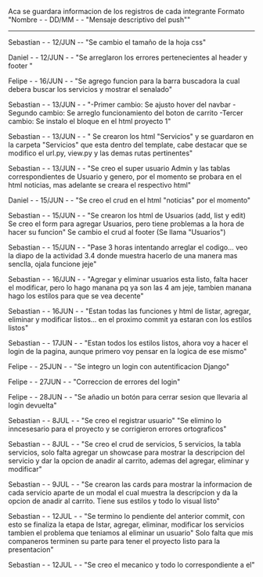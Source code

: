 Aca se guardara informacion de los registros de cada integrante 
Formato "Nombre - - DD/MM - - "Mensaje descriptivo del push""


------------------------------------------------------------------------------------



Sebastian - - 12/JUN -- "Se cambio el tamaño de la hoja css"

Daniel - - 12/JUN - - "Se arreglaron los errores pertenecientes al header y footer "

Felipe - - 16/JUN - - "Se agrego funcion para la barra buscadora la cual debera buscar los servicios y mostrar el senalado"


Sebastian - - 13/JUN - - "-Primer cambio: Se ajusto hover del navbar
                         -Segundo cambio: Se arreglo funcionamiento del boton de carrito
                         -Tercer cambio: Se instalo el bloque en el html proyecto 1"

Sebastian - - 13/JUN - - " Se crearon los html "Servicios" y se guardaron en la carpeta "Servicios" que esta dentro del template, cabe destacar que se modifico el url.py, view.py y las demas rutas pertinentes"

Sebastian - - 13/JUN - - "Se creo el super usuario Admin y las tablas correspondientes de Usuario y genero, por el momento se probara en el html noticias, mas adelante se creara el respectivo html"

Daniel - - 15/JUN - - "Se creo el crud en el html "noticias" por el momento"

Sebastian - - 15/JUN - - "Se crearon los html de Usuarios (add, list y edit)
                          Se creo el form para agregar Usuarios, pero tiene problemas a la hora de hacer su funcion"
                          Se cambio el crud al footer (Se llama "Usuarios")
                          
Sebastian - - 15/JUN - - "Pase 3 horas intentando arreglar el codigo... veo la diapo de la actividad 3.4 donde muestra hacerlo de una manera mas senclla, ojala funcione jeje"

Sebastian - - 16/JUN - - "Agregar y eliminar usuarios esta listo, falta hacer el modificar, pero lo hago manana pq ya son las 4 am jeje, tambien manana hago los estilos para que se vea decente"

Sebastian - - 16JUN - - "Estan todas las funciones y html de listar, agregar, eliminar y modificar listos... en el proximo commit ya estaran con los estilos listos"

Sebastian - - 17JUN - - "Estan todos los estilos listos, ahora voy a hacer el login de la pagina, aunque primero voy pensar en la logica de ese mismo"

Felipe - - 25JUN - - "Se integro un login con autentificacion Django"

Felipe - - 27JUN - - "Correccion de errores del login"

Felipe - - 28JUN - - "Se añadio un botón para cerrar sesion que llevaria al login devuelta"

Sebastian - - 8JUL - - "Se creo el registrar usuario"
                       "Se elimino lo inncesesario para el proyecto y se corrigieron errores ortograficos"

Sebastian  - - 8JUL - - "Se creo el crud de servicios, 5 servicios, la tabla servicios, solo falta agregar un showcase para mostrar la descripcion del servicio y dar la opcion de anadir al carrito, ademas del agregar,                             eliminar y modificar"

Sebastian - - 9JUL - - "Se crearon las cards para mostrar la informacion de cada servicio aparte de un modal el cual muestra la descripcion y da la opcion de anadir al carrito. Tiene sus estilos y todo lo visual listo"

Sebastian - - 12JUL - - "Se termino lo pendiente del anterior commit, con esto se finaliza la etapa de lstar, agregar, eliminar, modificar los servicios tambien el problema que teniamos al eliminar un usuario"
                        Solo falta que mis companeros terminen su parte para tener el proyecto listo para la presentacion"


Sebastian  - - 12JUL - - "Se creo el mecanico y todo lo correspondiente a el"
